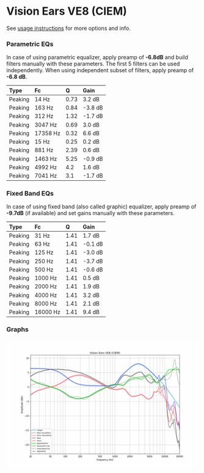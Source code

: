 # Vision Ears VE8 (CIEM)
See [usage instructions](https://github.com/jaakkopasanen/AutoEq#usage) for more options and info.

### Parametric EQs
In case of using parametric equalizer, apply preamp of **-6.8dB** and build filters manually
with these parameters. The first 5 filters can be used independently.
When using independent subset of filters, apply preamp of **-6.8 dB**.

| Type    | Fc       |    Q | Gain    |
|:--------|:---------|:-----|:--------|
| Peaking | 14 Hz    | 0.73 | 3.2 dB  |
| Peaking | 163 Hz   | 0.84 | -3.8 dB |
| Peaking | 312 Hz   | 1.32 | -1.7 dB |
| Peaking | 3047 Hz  | 0.69 | 3.0 dB  |
| Peaking | 17358 Hz | 0.32 | 6.6 dB  |
| Peaking | 15 Hz    | 0.25 | 0.2 dB  |
| Peaking | 881 Hz   | 2.39 | 0.6 dB  |
| Peaking | 1463 Hz  | 5.25 | -0.9 dB |
| Peaking | 4992 Hz  | 4.2  | 1.6 dB  |
| Peaking | 7041 Hz  | 3.1  | -1.7 dB |

### Fixed Band EQs
In case of using fixed band (also called graphic) equalizer, apply preamp of **-9.7dB**
(if available) and set gains manually with these parameters.

| Type    | Fc       |    Q | Gain    |
|:--------|:---------|:-----|:--------|
| Peaking | 31 Hz    | 1.41 | 1.7 dB  |
| Peaking | 63 Hz    | 1.41 | -0.1 dB |
| Peaking | 125 Hz   | 1.41 | -3.0 dB |
| Peaking | 250 Hz   | 1.41 | -3.7 dB |
| Peaking | 500 Hz   | 1.41 | -0.6 dB |
| Peaking | 1000 Hz  | 1.41 | 0.5 dB  |
| Peaking | 2000 Hz  | 1.41 | 1.9 dB  |
| Peaking | 4000 Hz  | 1.41 | 3.2 dB  |
| Peaking | 8000 Hz  | 1.41 | 2.1 dB  |
| Peaking | 16000 Hz | 1.41 | 9.4 dB  |

### Graphs
![](./Vision%20Ears%20VE8%20(CIEM).png)